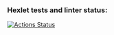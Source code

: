 ### Hexlet tests and linter status:
[![Actions Status](https://github.com/aytsangirl/layout-designer-project-lvl1/workflows/hexlet-check/badge.svg)](https://github.com/aytsangirl/layout-designer-project-lvl1/actions)